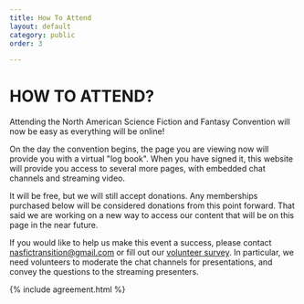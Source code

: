 ```yaml
---
title: How To Attend
layout: default
category: public
order: 3

---
```

# HOW TO ATTEND?

Attending the North American Science Fiction and Fantasy Convention will now be easy as everything will be online!

On the day the convention begins, the page you are viewing now will provide you with a virtual "log book". When you have signed it, this website will provide you access to several more pages, with embedded chat channels and streaming video.

It will be free, but we will still accept donations. Any memberships purchased below will be considered donations from this point forward. That said we are working on a new way to access our content that will be on this page in the near future.

If you would like to help us make this event a success, please contact nasfictransition@gmail.com or fill out our [volunteer survey](https://l.facebook.com/l.php?u=https%3A%2F%2Fform.jotform.com%2F201906040573044%3Ffbclid%3DIwAR1Ew0C2VAPu0xPjZwV0glAhTAgcvtZMHHm5130KPjXpjHSzGN0JdPxo5eg&h=AT0Aw75Egyr5JvyQhzvzmdk6wogK8OhHVNYER10DP0Drm3CmF6Uz5PHNEY1lmw_rUzqIpqkqsCKuOq8ajK2fpoRO92xxNgInX75lPlYVE0gH6ePntua8v8ZZgYxFwl5-4rQ). In particular, we need volunteers to moderate the chat channels for presentations, and convey the questions to the streaming presenters.

{% include agreement.html %}